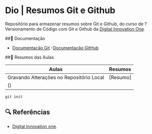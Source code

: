 # Dio | Resumos Git e Github

Repositório para armazenar resumos sobre Git e Github, do curso de ?Versionamento de Código com Git e Github da [Digital Innovation One](https://web.dio.me/).

##💾 Documentação
- [Documentação Git](https://git-scm.com/doc)
-[Documentação GitHub](https://docs.github.com/)

##💾 Resumos das Aulas 

|Aulas | Resumos |  
|------|---------|
|Gravando Alterações no Repositório Local | [Resumo]
() |
```
git init 
```
## 🔍 Referências 
- [Digital Innovation one]().